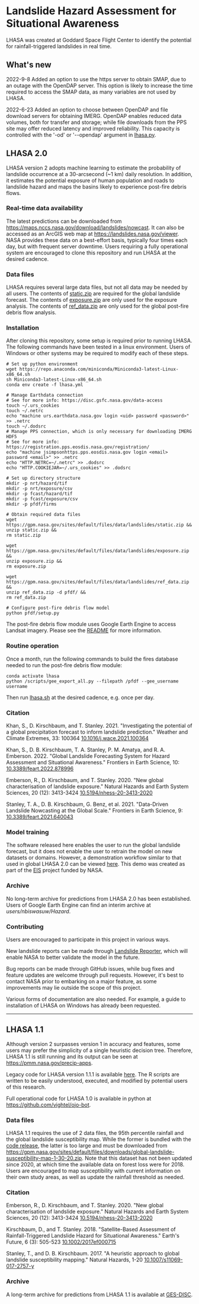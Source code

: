 # Landslide Hazard Assessment for Situational Awareness

LHASA was created at Goddard Space Flight Center to identify the potential for rainfall-triggered landslides in real time. 

## What's new

2022-9-8 Added an option to use the https server to obtain SMAP, due to an outage with the OpenDAP server. This option is likely to increase the time required to access the SMAP data, as many variables are not used by LHASA. 

2022-6-23 Added an option to choose between OpenDAP and file download servers for obtaining IMERG. OpenDAP enables reduced data volumes, both for transfer and storage; while file downloads from the PPS site may offer reduced latency and improved reliability. This capacity is controlled with the '-od' or '--opendap' argument in [lhasa.py](https://github.com/nasa/LHASA/blob/master/lhasa.py).

## LHASA 2.0

LHASA version 2 adopts machine learning to estimate the probability of landslide occurrence at a 30-arcsecond (~1 km) daily resolution. In addition, it estimates the potential exposure of human population and roads to landslide hazard and maps the basins likely to experience post-fire debris flows. 

### Real-time data availability
The latest predictions can be downloaded from https://maps.nccs.nasa.gov/download/landslides/nowcast. It can also be accessed as an ArcGIS web map at https://landslides.nasa.gov/viewer. NASA provides these data on a best-effort basis, typically four times each day, but with frequent server downtime. Users requiring a fully operational system are encouraged to clone this repository and run LHASA at the desired cadence.

### Data files

LHASA requires several large data files, but not all data may be needed by all users. The contents of [static.zip](https://gpm.nasa.gov/sites/default/files/data/landslides/static.zip) are required for the global landslide forecast. The contents of [exposure.zip]() are only used for the exposure analysis. The contents of [ref_data.zip](https://gpm.nasa.gov/sites/default/files/data/landslides/ref_data.zip) are only used for the global post-fire debris flow analysis. 

### Installation

After cloning this repository, some setup is required prior to running LHASA. The following commands have been tested in a linux environment. Users of Windows or other systems may be required to modify each of these steps. 

    # Set up python environment
    wget https://repo.anaconda.com/miniconda/Miniconda3-latest-Linux-x86_64.sh
    sh Miniconda3-latest-Linux-x86_64.sh
    conda env create -f lhasa.yml

    # Manage Earthdata connection
    # See for more info: https://disc.gsfc.nasa.gov/data-access
    touch ~/.urs_cookies
    touch ~/.netrc
    echo "machine urs.earthdata.nasa.gov login <uid> password <password>" >> .netrc
    touch ~/.dodsrc
    # Manage PPS connection, which is only necessary for downloading IMERG HDF5
    # See for more info: https://registration.pps.eosdis.nasa.gov/registration/
    echo "machine jsimpsonhttps.pps.eosdis.nasa.gov login <email>  password <email>" >> .netrc
    echo "HTTP.NETRC=~/.netrc" >> .dodsrc
    echo "HTTP.COOKIEJAR=~/.urs_cookies" >> .dodsrc
    
    # Set up directory structure
    mkdir -p nrt/hazard/tif
    mkdir -p nrt/exposure/csv
    mkdir -p fcast/hazard/tif
    mkdir -p fcast/exposure/csv
    mkdir -p pfdf/firms

    # Obtain required data files
    wget https://gpm.nasa.gov/sites/default/files/data/landslides/static.zip &&
    unzip static.zip &&
    rm static.zip

    wget https://gpm.nasa.gov/sites/default/files/data/landslides/exposure.zip &&
    unzip exposure.zip &&
    rm exposure.zip

    wget https://gpm.nasa.gov/sites/default/files/data/landslides/ref_data.zip &&
    unzip ref_data.zip -d pfdf/ &&
    rm ref_data.zip

    # Configure post-fire debris flow model
    python pfdf/setup.py

The post-fire debris flow module uses Google Earth Engine to access Landsat imagery. Please see the [README](https://github.com/nasa/LHASA/blob/master/pfdf/README.md) for more information. 

### Routine operation

Once a month, run the following commands to build the fires database needed to run the post-fire debris flow module:

    conda activate lhasa
    python /scripts/gee_export_all.py --filepath /pfdf --gee_username username

Then run [lhasa.sh](https://github.com/nasa/LHASA/blob/master/lhasa.sh) at the desired cadence, e.g. once per day. 

### Citation

Khan, S., D. Kirschbaum, and T. Stanley. 2021. "Investigating the potential of a global precipitation forecast to inform landslide prediction." Weather and Climate Extremes, 33: 100364 [10.1016/j.wace.2021.100364](https://doi.org/10.1016/j.wace.2021.100364)

Khan, S., D. B. Kirschbaum, T. A. Stanley, P. M. Amatya, and R. A. Emberson. 2022. "Global Landslide Forecasting System for Hazard Assessment and Situational Awareness." Frontiers in Earth Science, 10: [10.3389/feart.2022.878996](https://doi.org/10.3389/feart.2022.878)

Emberson, R., D. Kirschbaum, and T. Stanley. 2020. "New global characterisation of landslide exposure." Natural Hazards and Earth System Sciences, 20 (12): 3413-3424 [10.5194/nhess-20-3413-2020](https://doi.org/10.5194/nhess-20-3413-2020)

Stanley, T. A., D. B. Kirschbaum, G. Benz, et al. 2021. "Data-Driven Landslide Nowcasting at the Global Scale." Frontiers in Earth Science, 9: [10.3389/feart.2021.640043](https://doi.org/10.3389/feart.2021.640043)

### Model training

The software released here enables the user to run the global landslide forecast, but it does not enable the user to retrain the model on new datasets or domains. However, a demonstration workflow similar to that used in global LHASA 2.0 can be viewed [here](https://git.mysmce.com/eis-freshwater/landslides/-/blob/master/brendan/Landslide-Case-Study.ipynb). This demo was created as part of the [EIS](https://eis.mysmce.com/) project funded by NASA. 

### Archive

No long-term archive for predictions from LHASA 2.0 has been established. Users of Google Earth Engine can find an interim archive at *users/nbiswasuw/Hazard*. 

### Contributing

Users are encouraged to participate in this project in various ways. 

New landslide reports can be made through [Landslide Reporter](https://landslides.nasa.gov/reporter), which will enable NASA to better validate the model in the future. 

Bug reports can be made through GitHub issues, while bug fixes and feature updates are welcome through pull requests. However, it's best to contact NASA prior to embarking on a major feature, as some improvements may lie outside the scope of this project. 

Various forms of documentation are also needed. For example, a guide to installation of LHASA on Windows has already been requested. 

---

## LHASA 1.1

Although version 2 surpasses version 1 in accuracy and features, some users may prefer the simplicity of a single heuristic decision tree. Therefore, LHASA 1.1 is still running and its output can be seen at https://pmm.nasa.gov/precip-apps.

Legacy code for LHASA version 1.1.1 is available [here](https://github.com/nasa/LHASA/releases/tag/v1.1.1). The R scripts are written to be easily understood, executed, and modified by potential users of this research.

Full operational code for LHASA 1.0 is available in python at https://github.com/vightel/ojo-bot. 

### Data files

LHASA 1.1 requires the use of 2 data files, the 95th percentile rainfall and the global landslide susceptibility map. While the former is bundled with the [code release](https://github.com/nasa/LHASA/releases/tag/v1.1.1), the latter is too large and must be downloaded from https://gpm.nasa.gov/sites/default/files/downloads/global-landslide-susceptibility-map-1-30-20.zip. Note that this dataset has not been updated since 2020, at which time the available data on forest loss were for 2018. Users are encouraged to map susceptibility with current information on their own study areas, as well as update the rainfall threshold as needed. 

### Citation

Emberson, R., D. Kirschbaum, and T. Stanley. 2020. "New global characterisation of landslide exposure." Natural Hazards and Earth System Sciences, 20 (12): 3413-3424 [10.5194/nhess-20-3413-2020](https://doi.org/10.5194/nhess-20-3413-2020)

Kirschbaum, D., and T. Stanley. 2018. "Satellite-Based Assessment of Rainfall-Triggered Landslide Hazard for Situational Awareness." Earth's Future, 6 (3): 505-523 [10.1002/2017ef000715](https://doi.org/10.1002/2017ef000715)

Stanley, T., and D. B. Kirschbaum. 2017. "A heuristic approach to global landslide susceptibility mapping." Natural Hazards, 1-20 [10.1007/s11069-017-2757-y](https://doi.org/10.1007/s11069-017-2757-y)

### Archive

A long-term archive for predictions from LHASA 1.1 is available at [GES-DISC](https://disc.gsfc.nasa.gov/datasets/Global_Landslide_Nowcast_1.1/summary).